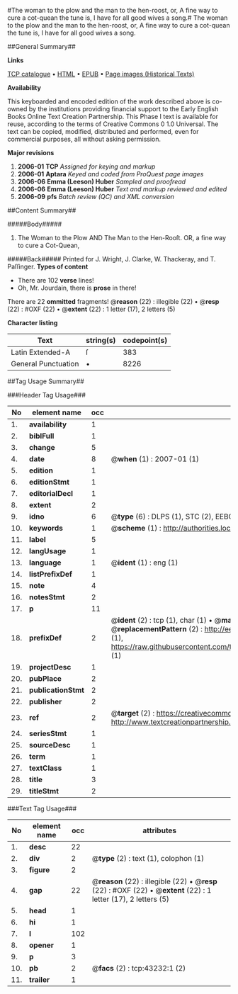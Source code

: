 #The woman to the plow and the man to the hen-roost, or, A fine way to cure a cot-quean the tune is, I have for all good wives a song.#
The woman to the plow and the man to the hen-roost, or, A fine way to cure a cot-quean the tune is, I have for all good wives a song.

##General Summary##

**Links**

[TCP catalogue](http://www.ota.ox.ac.uk/tcp/)  • 
[HTML](http://tei.it.ox.ac.uk/tcp/Texts-HTML/free/A66/A66884.html)  • 
[EPUB](http://tei.it.ox.ac.uk/tcp/Texts-EPUB/free/A66/A66884.epub) • 
[Page images (Historical Texts)](https://data.historicaltexts.jisc.ac.uk/view?pubId=eebo-09475588e&pageId=eebo-09475588e-43232-1)

**Availability**

This keyboarded and encoded edition of the
	       work described above is co-owned by the institutions
	       providing financial support to the Early English Books
	       Online Text Creation Partnership. This Phase I text is
	       available for reuse, according to the terms of Creative
	       Commons 0 1.0 Universal. The text can be copied,
	       modified, distributed and performed, even for
	       commercial purposes, all without asking permission.

**Major revisions**

1. __2006-01__ __TCP__ *Assigned for keying and markup*
1. __2006-01__ __Aptara__ *Keyed and coded from ProQuest page images*
1. __2006-06__ __Emma (Leeson) Huber__ *Sampled and proofread*
1. __2006-06__ __Emma (Leeson) Huber__ *Text and markup reviewed and edited*
1. __2006-09__ __pfs__ *Batch review (QC) and XML conversion*

##Content Summary##

#####Body#####

1. The Woman to the Plow
AND
The Man to the Hen-Rooſt. OR, a fine way to cure a Cot-Quean,

#####Back#####
Printed for J. Wright, J. Clarke, W. Thackeray, and T. Paſſinger.
**Types of content**

  * There are 102 **verse** lines!
  * Oh, Mr. Jourdain, there is **prose** in there!

There are 22 **ommitted** fragments! 
 @__reason__ (22) : illegible (22)  •  @__resp__ (22) : #OXF (22)  •  @__extent__ (22) : 1 letter (17), 2 letters (5)

**Character listing**


|Text|string(s)|codepoint(s)|
|---|---|---|
|Latin Extended-A|ſ|383|
|General Punctuation|•|8226|

##Tag Usage Summary##

###Header Tag Usage###

|No|element name|occ|attributes|
|---|---|---|---|
|1.|__availability__|1||
|2.|__biblFull__|1||
|3.|__change__|5||
|4.|__date__|8| @__when__ (1) : 2007-01 (1)|
|5.|__edition__|1||
|6.|__editionStmt__|1||
|7.|__editorialDecl__|1||
|8.|__extent__|2||
|9.|__idno__|6| @__type__ (6) : DLPS (1), STC (2), EEBO-CITATION (1), OCLC (1), VID (1)|
|10.|__keywords__|1| @__scheme__ (1) : http://authorities.loc.gov/ (1)|
|11.|__label__|5||
|12.|__langUsage__|1||
|13.|__language__|1| @__ident__ (1) : eng (1)|
|14.|__listPrefixDef__|1||
|15.|__note__|4||
|16.|__notesStmt__|2||
|17.|__p__|11||
|18.|__prefixDef__|2| @__ident__ (2) : tcp (1), char (1)  •  @__matchPattern__ (2) : ([0-9\-]+):([0-9IVX]+) (1), (.+) (1)  •  @__replacementPattern__ (2) : http://eebo.chadwyck.com/downloadtiff?vid=$1&page=$2 (1), https://raw.githubusercontent.com/textcreationpartnership/Texts/master/tcpchars.xml#$1 (1)|
|19.|__projectDesc__|1||
|20.|__pubPlace__|2||
|21.|__publicationStmt__|2||
|22.|__publisher__|2||
|23.|__ref__|2| @__target__ (2) : https://creativecommons.org/publicdomain/zero/1.0/ (1), http://www.textcreationpartnership.org/docs/. (1)|
|24.|__seriesStmt__|1||
|25.|__sourceDesc__|1||
|26.|__term__|1||
|27.|__textClass__|1||
|28.|__title__|3||
|29.|__titleStmt__|2||


###Text Tag Usage###

|No|element name|occ|attributes|
|---|---|---|---|
|1.|__desc__|22||
|2.|__div__|2| @__type__ (2) : text (1), colophon (1)|
|3.|__figure__|2||
|4.|__gap__|22| @__reason__ (22) : illegible (22)  •  @__resp__ (22) : #OXF (22)  •  @__extent__ (22) : 1 letter (17), 2 letters (5)|
|5.|__head__|1||
|6.|__hi__|1||
|7.|__l__|102||
|8.|__opener__|1||
|9.|__p__|3||
|10.|__pb__|2| @__facs__ (2) : tcp:43232:1 (2)|
|11.|__trailer__|1||

